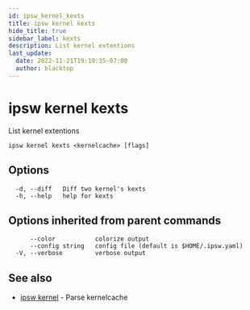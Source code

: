 ```yaml
---
id: ipsw_kernel_kexts
title: ipsw kernel kexts
hide_title: true
sidebar_label: kexts
description: List kernel extentions
last_update:
  date: 2022-11-21T19:10:35-07:00
  author: blacktop
---
```

# ipsw kernel kexts

List kernel extentions

```
ipsw kernel kexts <kernelcache> [flags]
```

## Options

```
  -d, --diff   Diff two kernel's kexts
  -h, --help   help for kexts
```

## Options inherited from parent commands

```
      --color           colorize output
      --config string   config file (default is $HOME/.ipsw.yaml)
  -V, --verbose         verbose output
```

## See also

* [ipsw kernel](/docs/cli/kernel/ipsw_kernel)	 - Parse kernelcache

